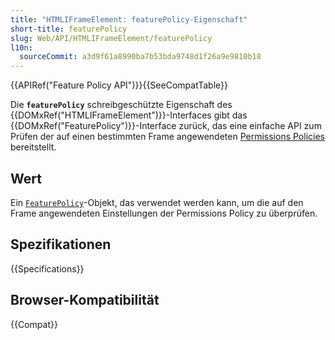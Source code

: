 ```yaml
---
title: "HTMLIFrameElement: featurePolicy-Eigenschaft"
short-title: featurePolicy
slug: Web/API/HTMLIFrameElement/featurePolicy
l10n:
  sourceCommit: a3d9f61a8990ba7b53bda9748d1f26a9e9810b18
---
```


{{APIRef("Feature Policy API")}}{{SeeCompatTable}}

Die **`featurePolicy`** schreibgeschützte Eigenschaft des {{DOMxRef("HTMLIFrameElement")}}-Interfaces gibt das {{DOMxRef("FeaturePolicy")}}-Interface zurück, das eine einfache API zum Prüfen der auf einen bestimmten Frame angewendeten [Permissions Policies](/de/docs/Web/HTTP/Permissions_Policy) bereitstellt.

## Wert

Ein [`FeaturePolicy`](/de/docs/Web/API/FeaturePolicy)-Objekt, das verwendet werden kann, um die auf den Frame angewendeten Einstellungen der Permissions Policy zu überprüfen.

## Spezifikationen

{{Specifications}}

## Browser-Kompatibilität

{{Compat}}
